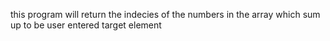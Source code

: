 this program will return the indecies of the numbers in the array which sum up to be user entered target element
